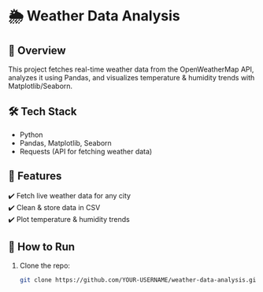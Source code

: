 # 🌦️ Weather Data Analysis

## 📌 Overview
This project fetches real-time weather data from the OpenWeatherMap API,
analyzes it using Pandas, and visualizes temperature & humidity trends with Matplotlib/Seaborn.

## 🛠️ Tech Stack
- Python
- Pandas, Matplotlib, Seaborn
- Requests (API for fetching weather data)

## 📂 Features
✔️ Fetch live weather data for any city  
✔️ Clean & store data in CSV  
✔️ Plot temperature & humidity trends  



## 🚀 How to Run
1. Clone the repo:
   ```bash
   git clone https://github.com/YOUR-USERNAME/weather-data-analysis.git
